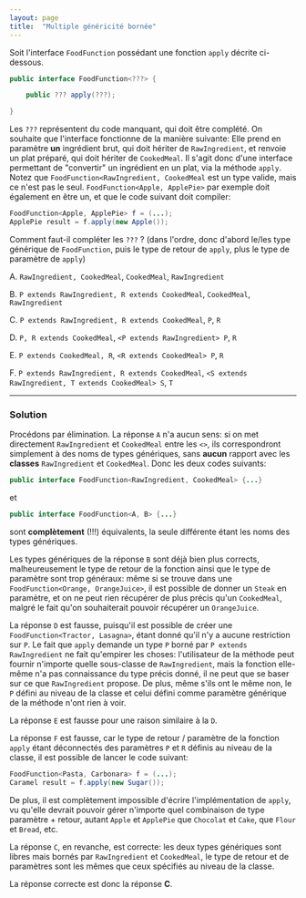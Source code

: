 ```yaml
---
layout: page
title:  "Multiple généricité bornée"
---
```


Soit l'interface `FoodFunction` possédant une fonction `apply` décrite ci-dessous.
```java
public interface FoodFunction<???> {

	public ??? apply(???);

}
```

Les `???` représentent du code manquant, qui doit être complété. On souhaite que l'interface fonctionne de la manière suivante: Elle prend en paramètre **un** ingrédient brut, qui doit hériter de `RawIngredient`, et renvoie un plat préparé, qui doit hériter de `CookedMeal`. Il s'agit donc d'une interface permettant de "convertir" un ingrédient en un plat, via la méthode `apply`. Notez que `FoodFunction<RawIngredient, CookedMeal` est un type valide, mais ce n'est pas le seul. `FoodFunction<Apple, ApplePie>` par exemple doit également en être un, et que le code suivant doit compiler:
```java
FoodFunction<Apple, ApplePie> f = (...);
ApplePie result = f.apply(new Apple());
```
Comment faut-il compléter les `???` ? (dans l'ordre, donc d'abord le/les type générique de `FoodFunction`, puis le type de retour de `apply`, plus le type de paramètre de `apply`)

A. `RawIngredient, CookedMeal`, `CookedMeal`, `RawIngredient`

B. `P extends RawIngredient, R extends CookedMeal`, `CookedMeal`, `RawIngredient`

C. `P extends RawIngredient, R extends CookedMeal`, `P`, `R`

D. `P, R extends CookedMeal`, `<P extends RawIngredient> P`, `R`

E. `P extends CookedMeal, R`, `<R extends CookedMeal> P`, `R`

F. `P extends RawIngredient, R extends CookedMeal`, `<S extends RawIngredient, T extends CookedMeal> S`, `T`


***

### Solution

Procédons par élimination. La réponse `A` n'a aucun sens: si on met directement `RawIngredient` et `CookedMeal` entre les `<>`, ils correspondront simplement à des noms de types génériques, sans **aucun** rapport avec les **classes** `RawIngredient` et `CookedMeal`. Donc les deux codes suivants:
```java
public interface FoodFunction<RawIngredient, CookedMeal> {...}
```
et
```java
public interface FoodFunction<A, B> {...}
```
sont **complètement** (!!!) équivalents, la seule différente étant les noms des types génériques.

Les types génériques de la réponse `B` sont déjà bien plus corrects, malheureusement le type de retour de la fonction ainsi que le type de paramètre sont trop généraux: même si se trouve dans une `FoodFunction<Orange, OrangeJuice>`, il est possible de donner un `Steak` en paramètre, et on ne peut rien récupérer de plus précis qu'un `CookedMeal`, malgré le fait qu'on souhaiterait pouvoir récupérer un `OrangeJuice`.

La réponse `D` est fausse, puisqu'il est possible de créer une `FoodFunction<Tractor, Lasagna>`, étant donné qu'il n'y a aucune restriction sur `P`. Le fait que `apply` demande un type `P` borné par `P extends RawIngredient` ne fait qu'empirer les choses: l'utilisateur de la méthode peut fournir n'importe quelle sous-classe de `RawIngredient`, mais la fonction elle-même n'a pas connaissance du type précis donné, il ne peut que se baser sur ce que `RawIngredient` propose. De plus, même s'ils ont le même non, le `P` défini au niveau de la classe et celui défini comme paramètre générique de la méthode n'ont rien à voir.


La réponse `E` est fausse pour une raison similaire à la `D`.

La réponse `F` est fausse, car le type de retour / paramètre de la fonction `apply` étant déconnectés des paramètres `P` et `R` définis au niveau de la classe, il est possible de lancer le code suivant:

```java
FoodFunction<Pasta, Carbonara> f = (...);
Caramel result = f.apply(new Sugar());
```

De plus, il est complètement impossible d'écrire l'implémentation de `apply`, vu qu'elle devrait pouvoir gérer n'importe quel combinaison de type paramètre + retour, autant `Apple` et `ApplePie` que `Chocolat` et `Cake`, que `Flour` et `Bread`, etc.

La réponse `C`, en revanche, est correcte: les deux types génériques sont libres mais bornés par `RawIngredient` et `CookedMeal`, le type de retour et de paramètres sont les mêmes que ceux spécifiés au niveau de la classe.

La réponse correcte est donc la réponse **C**.